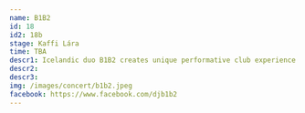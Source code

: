 ```yaml
---
name: B1B2
id: 18
id2: 18b
stage: Kaffi Lára
time: TBA
descr1: Icelandic duo B1B2 creates unique performative club experience playing on all the senses. Formed in 2018 the girls had been playing in various underground parties in Cape Town and Denmark before kicking it off at Iceland Airwaves, making the crowd hungry for more. B1B2 are thrilled to be back for LungA 2022!!
descr2:
descr3:
img: /images/concert/b1b2.jpeg
facebook: https://www.facebook.com/djb1b2
---
```

